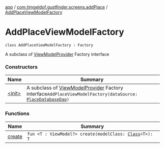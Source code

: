 [app](../../index.md) / [com.timgeldof.gustfinder.screens.addPlace](../index.md) / [AddPlaceViewModelFactory](./index.md)

# AddPlaceViewModelFactory

`class AddPlaceViewModelFactory : Factory`

A subclass of [ViewModelProvider](#) Factory interface

### Constructors

| Name | Summary |
|---|---|
| [&lt;init&gt;](-init-.md) | A subclass of [ViewModelProvider](#) Factory interface`AddPlaceViewModelFactory(dataSource: `[`PlaceDatabaseDao`](../../com.timgeldof.gustfinder.database/-place-database-dao/index.md)`)` |

### Functions

| Name | Summary |
|---|---|
| [create](create.md) | `fun <T : ViewModel?> create(modelClass: `[`Class`](https://docs.oracle.com/javase/6/docs/api/java/lang/Class.html)`<T>): T` |
